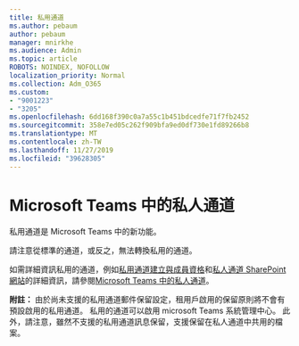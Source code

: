 ```yaml
---
title: 私用通道
ms.author: pebaum
author: pebaum
manager: mnirkhe
ms.audience: Admin
ms.topic: article
ROBOTS: NOINDEX, NOFOLLOW
localization_priority: Normal
ms.collection: Adm_O365
ms.custom:
- "9001223"
- "3205"
ms.openlocfilehash: 6dd168f390c0a7a55c1b451bdcedfe71f7fb2452
ms.sourcegitcommit: 358e7ed05c262f909bfa9ed0df730e1fd89266b8
ms.translationtype: MT
ms.contentlocale: zh-TW
ms.lasthandoff: 11/27/2019
ms.locfileid: "39628305"
---
```

# <a name="private-channels-in-microsoft-teams"></a>Microsoft Teams 中的私人通道

私用通道是 Microsoft Teams 中的新功能。 

請注意從標準的通道，或反之，無法轉換私用的通道。

如需詳細資訊私用的通道，例如[私用通道建立與成員資格](https://docs.microsoft.com/MicrosoftTeams/private-channels#private-channel-creation-and-membership)和[私人通道 SharePoint 網站](https://docs.microsoft.com/MicrosoftTeams/private-channels#private-channel-sharepoint-sites)的詳細資訊，請參閱[Microsoft Teams 中的私人通道](https://docs.microsoft.com/MicrosoftTeams/private-channels)。 

**附註：** 由於尚未支援的私用通道郵件保留設定，租用戶啟用的保留原則將不會有預設啟用的私用通道。 私用的通道可以啟用 microsoft Teams 系統管理中心。 此外，請注意，雖然不支援的私用通道訊息保留，支援保留在私人通道中共用的檔案。